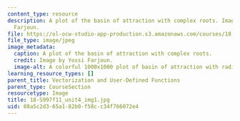 ```yaml
---
content_type: resource
description: A plot of the basin of attraction with complex roots. Image by Yossi
  Farjoun.
file: https://ol-ocw-studio-app-production.s3.amazonaws.com/courses/18-s997-introduction-to-matlab-programming-fall-2011/88a5c2d365a182b0f58cc34f766072e4_18-S997f11_unit4_img1.jpg
file_type: image/jpeg
image_metadata:
  caption: A plot of the basin of attraction with complex roots.
  credit: Image by Yossi Farjoun.
  image-alt: A colorful 1000x1000 plot of basin of attraction with radial symmetry.
learning_resource_types: []
parent_title: Vectorization and User-Defined Functions
parent_type: CourseSection
resourcetype: Image
title: 18-S997f11_unit4_img1.jpg
uid: 88a5c2d3-65a1-82b0-f58c-c34f766072e4
---
```

